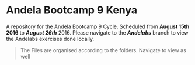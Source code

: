 # Andela Bootcamp 9 Kenya
A repository for the Andela Bootcamp 9 Cycle.
Scheduled from **August 15th 2016** to ***August 26th*** 2016.
Please navigate to the ***Andelabs*** branch to view the Andelabs exercises done locally.
> The Files are organised according to the folders. Navigate to view as well
